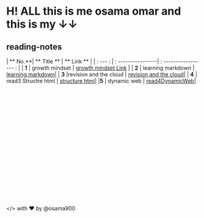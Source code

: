 # H! ALL this is me osama omar and this is my &#8595;&#8595; 
## reading-notes

| ** No.**| ** Title **           | ** Link **            |
| : --- : | : ----------------| : ----------------- : |
| **1**   | growth mindset  | [growth mindset Link](https://osama900.github.io/reading-notes/growth%20mindset) |
| **2**   | learning markdown | [learning markdown](https://osama900.github.io/reading-notes/Learning%20Markdown)|
| **3**   |revision and the cloud | [revision and the cloud](https://osama900.github.io/reading-notes/Revisions%20and%20the%20Cloud)|
| **4**   | read3 Structre html | [structure html](https://osama900.github.io/reading-notes/read3StructureHtml)|
|**5**     | dynamic web | [read4DynamicWeb](https://osama900.github.io/reading-notes/read4DynamicWeb)|



<br>


<br>

<br>

<br>
<br>
<br>
<br>
<br>
<br><br>

<br>

<br>
<br>
<br>
<br>
<br>
<br>

</> with ❤️ by @osama900
